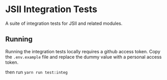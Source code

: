 # JSII Integration Tests

A suite of integration tests for JSII and related modules.

## Running

Running the integration tests locally requires a github access token. Copy the
`.env.example` file and replace the dummy value with a personal access token.

then run `yarn run test:integ`

